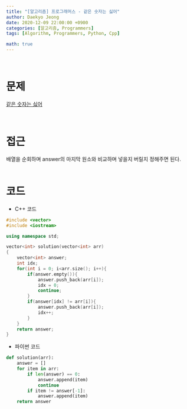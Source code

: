 ```yaml
---
title: "[알고리즘] 프로그래머스 - 같은 숫자는 싫어"
author: Daekyo Jeong
date: 2020-12-09 22:00:00 +0900
categories: [알고리즘, Programmers]
tags: [Algorithm, Programmers, Python, Cpp]

math: true
---
```


<br/>

# **문제**


[같은 숫자는 싫어](https://programmers.co.kr/learn/courses/30/lessons/12906)

<br/>

# **접근**
배열을 순회하며 answer의 마지막 원소와 비교하며 넣을지 버릴지 정해주면 된다.    
<br/>

# **코드**

- C++ 코드

```cpp
#include <vector>
#include <iostream>

using namespace std;

vector<int> solution(vector<int> arr)
{
    vector<int> answer;
    int idx;
    for(int i = 0; i<arr.size(); i++){
        if(answer.empty()){
            answer.push_back(arr[i]);
            idx = 0;
            continue;
        }
        if(answer[idx] != arr[i]){
            answer.push_back(arr[i]);
            idx++;
        }
    }
    return answer;
}
```

- 파이썬 코드   

```py
def solution(arr):
    answer = []
    for item in arr:
        if len(answer) == 0:
            answer.append(item)
            continue
        if item != answer[-1]:
            answer.append(item)
    return answer
```

<br/>
